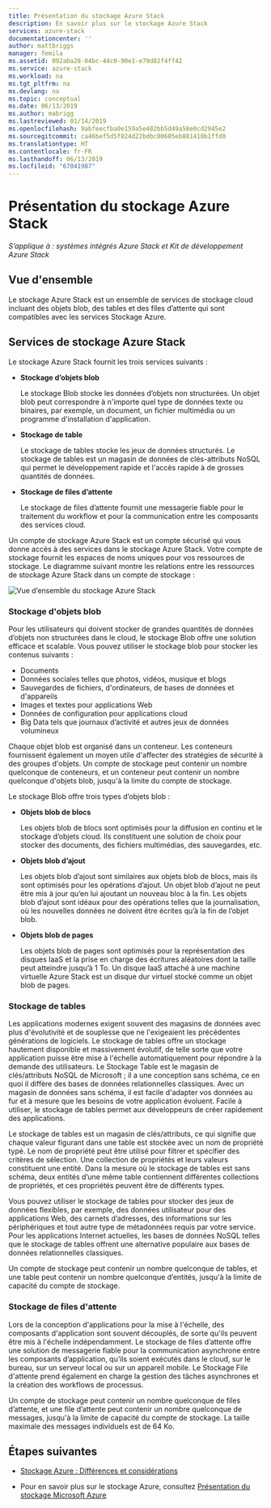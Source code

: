 ```yaml
---
title: Présentation du stockage Azure Stack
description: En savoir plus sur le stockage Azure Stack
services: azure-stack
documentationcenter: ''
author: mattbriggs
manager: femila
ms.assetid: 092aba28-04bc-44c0-90e1-e79d82f4ff42
ms.service: azure-stack
ms.workload: na
ms.tgt_pltfrm: na
ms.devlang: na
ms.topic: conceptual
ms.date: 06/13/2019
ms.author: mabrigg
ms.lastreviewed: 01/14/2019
ms.openlocfilehash: 9abfeecfba0e159a5e402bb5d49a58e0cd2945e2
ms.sourcegitcommit: ca46bef5d5f824d22bdbc00605eb881410b1ffd0
ms.translationtype: HT
ms.contentlocale: fr-FR
ms.lasthandoff: 06/13/2019
ms.locfileid: "67041987"
---
```

# <a name="introduction-to-azure-stack-storage"></a>Présentation du stockage Azure Stack

*S’applique à : systèmes intégrés Azure Stack et Kit de développement Azure Stack*

## <a name="overview"></a>Vue d'ensemble

Le stockage Azure Stack est un ensemble de services de stockage cloud incluant des objets blob, des tables et des files d’attente qui sont compatibles avec les services Stockage Azure.

## <a name="azure-stack-storage-services"></a>Services de stockage Azure Stack

Le stockage Azure Stack fournit les trois services suivants :

- **Stockage d’objets blob**

    Le stockage Blob stocke les données d’objets non structurées. Un objet blob peut correspondre à n'importe quel type de données texte ou binaires, par exemple, un document, un fichier multimédia ou un programme d'installation d'application.

- **Stockage de table**

    Le stockage de tables stocke les jeux de données structurés. Le stockage de tables est un magasin de données de clés-attributs NoSQL qui permet le développement rapide et l'accès rapide à de grosses quantités de données.

- **Stockage de files d’attente**

    Le stockage de files d’attente fournit une messagerie fiable pour le traitement du workflow et pour la communication entre les composants des services cloud.

Un compte de stockage Azure Stack est un compte sécurisé qui vous donne accès à des services dans le stockage Azure Stack. Votre compte de stockage fournit les espaces de noms uniques pour vos ressources de stockage. Le diagramme suivant montre les relations entre les ressources de stockage Azure Stack dans un compte de stockage :

![Vue d’ensemble du stockage Azure Stack](media/azure-stack-storage-overview/AzureStackStorageOverview.png)

### <a name="blob-storage"></a>Stockage d'objets blob

Pour les utilisateurs qui doivent stocker de grandes quantités de données d’objets non structurées dans le cloud, le stockage Blob offre une solution efficace et scalable. Vous pouvez utiliser le stockage blob pour stocker les contenus suivants :

- Documents
- Données sociales telles que photos, vidéos, musique et blogs
- Sauvegardes de fichiers, d'ordinateurs, de bases de données et d'appareils
- Images et textes pour applications Web
- Données de configuration pour applications cloud
- Big Data tels que journaux d’activité et autres jeux de données volumineux

Chaque objet blob est organisé dans un conteneur. Les conteneurs fournissent également un moyen utile d'affecter des stratégies de sécurité à des groupes d'objets. Un compte de stockage peut contenir un nombre quelconque de conteneurs, et un conteneur peut contenir un nombre quelconque d'objets blob, jusqu'à la limite du compte de stockage.

Le stockage Blob offre trois types d’objets blob :

- **Objets blob de blocs**

    Les objets blob de blocs sont optimisés pour la diffusion en continu et le stockage d’objets cloud. Ils constituent une solution de choix pour stocker des documents, des fichiers multimédias, des sauvegardes, etc.

- **Objets blob d’ajout**

    Les objets blob d’ajout sont similaires aux objets blob de blocs, mais ils sont optimisés pour les opérations d’ajout. Un objet blob d’ajout ne peut être mis à jour qu’en lui ajoutant un nouveau bloc à la fin. Les objets blob d’ajout sont idéaux pour des opérations telles que la journalisation, où les nouvelles données ne doivent être écrites qu’à la fin de l’objet blob.

- **Objets blob de pages**

    Les objets blob de pages sont optimisés pour la représentation des disques IaaS et la prise en charge des écritures aléatoires dont la taille peut atteindre jusqu’à 1 To. Un disque IaaS attaché à une machine virtuelle Azure Stack est un disque dur virtuel stocké comme un objet blob de pages.

### <a name="table-storage"></a>Stockage de tables

Les applications modernes exigent souvent des magasins de données avec plus d'évolutivité et de souplesse que ne l'exigeaient les précédentes générations de logiciels. Le stockage de tables offre un stockage hautement disponible et massivement évolutif, de telle sorte que votre application puisse être mise à l'échelle automatiquement pour répondre à la demande des utilisateurs. Le Stockage Table est le magasin de clés/attributs NoSQL de Microsoft ; il a une conception sans schéma, ce en quoi il diffère des bases de données relationnelles classiques. Avec un magasin de données sans schéma, il est facile d'adapter vos données au fur et à mesure que les besoins de votre application évoluent. Facile à utiliser, le stockage de tables permet aux développeurs de créer rapidement des applications.

Le stockage de tables est un magasin de clés/attributs, ce qui signifie que chaque valeur figurant dans une table est stockée avec un nom de propriété typé. Le nom de propriété peut être utilisé pour filtrer et spécifier des critères de sélection. Une collection de propriétés et leurs valeurs constituent une entité. Dans la mesure où le stockage de tables est sans schéma, deux entités d’une même table contiennent différentes collections de propriétés, et ces propriétés peuvent être de différents types.

Vous pouvez utiliser le stockage de tables pour stocker des jeux de données flexibles, par exemple, des données utilisateur pour des applications Web, des carnets d’adresses, des informations sur les périphériques et tout autre type de métadonnées requis par votre service. Pour les applications Internet actuelles, les bases de données NoSQL telles que le stockage de tables offrent une alternative populaire aux bases de données relationnelles classiques.

Un compte de stockage peut contenir un nombre quelconque de tables, et une table peut contenir un nombre quelconque d’entités, jusqu'à la limite de capacité du compte de stockage.

### <a name="queue-storage"></a>Stockage de files d'attente

Lors de la conception d'applications pour la mise à l'échelle, des composants d'application sont souvent découplés, de sorte qu'ils peuvent être mis à l'échelle indépendamment. Le stockage de files d’attente offre une solution de messagerie fiable pour la communication asynchrone entre les composants d’application, qu’ils soient exécutés dans le cloud, sur le bureau, sur un serveur local ou sur un appareil mobile. Le Stockage File d'attente prend également en charge la gestion des tâches asynchrones et la création des workflows de processus.

Un compte de stockage peut contenir un nombre quelconque de files d’attente, et une file d’attente peut contenir un nombre quelconque de messages, jusqu'à la limite de capacité du compte de stockage. La taille maximale des messages individuels est de 64 Ko.

## <a name="next-steps"></a>Étapes suivantes

- [Stockage Azure : Différences et considérations](azure-stack-acs-differences.md)

- Pour en savoir plus sur le stockage Azure, consultez [Présentation du stockage Microsoft Azure](/azure/storage/common/storage-introduction)
